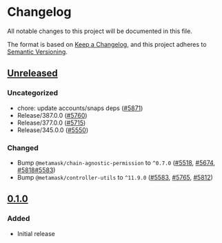 # Changelog

All notable changes to this project will be documented in this file.

The format is based on [Keep a Changelog](https://keepachangelog.com/en/1.0.0/),
and this project adheres to [Semantic Versioning](https://semver.org/spec/v2.0.0.html).

## [Unreleased]

### Uncategorized

- chore: update accounts/snaps deps ([#5871](https://github.com/MetaMask/core/pull/5871))
- Release/387.0.0 ([#5760](https://github.com/MetaMask/core/pull/5760))
- Release/377.0.0 ([#5715](https://github.com/MetaMask/core/pull/5715))
- Release/345.0.0 ([#5550](https://github.com/MetaMask/core/pull/5550))

### Changed

- Bump `@metamask/chain-agnostic-permission` to `^0.7.0` ([#5518](https://github.com/MetaMask/core/pull/5518), [#5674](https://github.com/MetaMask/core/pull/5674), [#5818](https://github.com/MetaMask/core/pull/5818)[#5583](https://github.com/MetaMask/core/pull/5583))
- Bump `@metamask/controller-utils` to `^11.9.0` ([#5583](https://github.com/MetaMask/core/pull/5583), [#5765](https://github.com/MetaMask/core/pull/5765), [#5812](https://github.com/MetaMask/core/pull/5812))

## [0.1.0]

### Added

- Initial release

[Unreleased]: https://github.com/MetaMask/core/compare/@metamask/eip1193-permission-middleware@0.1.0...HEAD
[0.1.0]: https://github.com/MetaMask/core/releases/tag/@metamask/eip1193-permission-middleware@0.1.0
